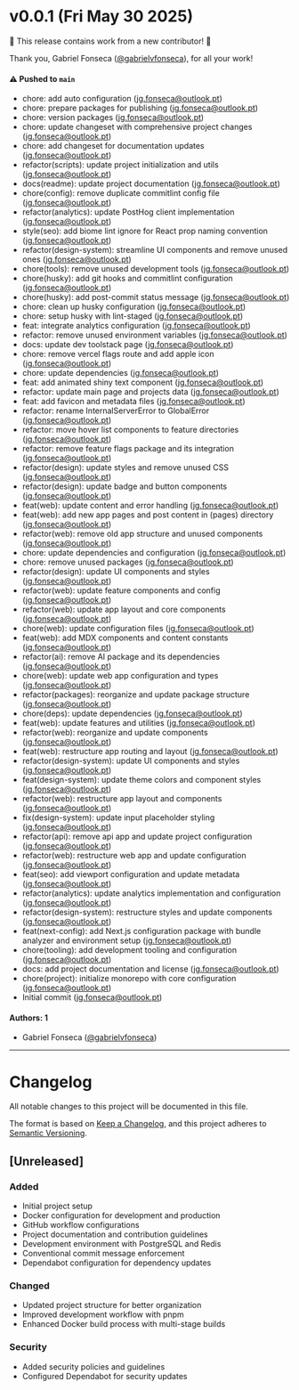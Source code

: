 # v0.0.1 (Fri May 30 2025)

:tada: This release contains work from a new contributor! :tada:

Thank you, Gabriel Fonseca ([@gabrielvfonseca](https://github.com/gabrielvfonseca)), for all your work!

#### ⚠️ Pushed to `main`

- chore: add auto configuration (jg.fonseca@outlook.pt)
- chore: prepare packages for publishing (jg.fonseca@outlook.pt)
- chore: version packages (jg.fonseca@outlook.pt)
- chore: update changeset with comprehensive project changes (jg.fonseca@outlook.pt)
- chore: add changeset for documentation updates (jg.fonseca@outlook.pt)
- refactor(scripts): update project initialization and utils (jg.fonseca@outlook.pt)
- docs(readme): update project documentation (jg.fonseca@outlook.pt)
- chore(config): remove duplicate commitlint config file (jg.fonseca@outlook.pt)
- refactor(analytics): update PostHog client implementation (jg.fonseca@outlook.pt)
- style(seo): add biome lint ignore for React prop naming convention (jg.fonseca@outlook.pt)
- refactor(design-system): streamline UI components and remove unused ones (jg.fonseca@outlook.pt)
- chore(tools): remove unused development tools (jg.fonseca@outlook.pt)
- chore(husky): add git hooks and commitlint configuration (jg.fonseca@outlook.pt)
- chore(husky): add post-commit status message (jg.fonseca@outlook.pt)
- chore: clean up husky configuration (jg.fonseca@outlook.pt)
- chore: setup husky with lint-staged (jg.fonseca@outlook.pt)
- feat: integrate analytics configuration (jg.fonseca@outlook.pt)
- refactor: remove unused environment variables (jg.fonseca@outlook.pt)
- docs: update dev toolstack page (jg.fonseca@outlook.pt)
- chore: remove vercel flags route and add apple icon (jg.fonseca@outlook.pt)
- chore: update dependencies (jg.fonseca@outlook.pt)
- feat: add animated shiny text component (jg.fonseca@outlook.pt)
- refactor: update main page and projects data (jg.fonseca@outlook.pt)
- feat: add favicon and metadata files (jg.fonseca@outlook.pt)
- refactor: rename InternalServerError to GlobalError (jg.fonseca@outlook.pt)
- refactor: move hover list components to feature directories (jg.fonseca@outlook.pt)
- refactor: remove feature flags package and its integration (jg.fonseca@outlook.pt)
- refactor(design): update styles and remove unused CSS (jg.fonseca@outlook.pt)
- refactor(design): update badge and button components (jg.fonseca@outlook.pt)
- feat(web): update content and error handling (jg.fonseca@outlook.pt)
- feat(web): add new app pages and post content in (pages) directory (jg.fonseca@outlook.pt)
- refactor(web): remove old app structure and unused components (jg.fonseca@outlook.pt)
- chore: update dependencies and configuration (jg.fonseca@outlook.pt)
- chore: remove unused packages (jg.fonseca@outlook.pt)
- refactor(design): update UI components and styles (jg.fonseca@outlook.pt)
- refactor(web): update feature components and config (jg.fonseca@outlook.pt)
- refactor(web): update app layout and core components (jg.fonseca@outlook.pt)
- chore(web): update configuration files (jg.fonseca@outlook.pt)
- feat(web): add MDX components and content constants (jg.fonseca@outlook.pt)
- refactor(ai): remove AI package and its dependencies (jg.fonseca@outlook.pt)
- chore(web): update web app configuration and types (jg.fonseca@outlook.pt)
- refactor(packages): reorganize and update package structure (jg.fonseca@outlook.pt)
- chore(deps): update dependencies (jg.fonseca@outlook.pt)
- feat(web): update features and utilities (jg.fonseca@outlook.pt)
- refactor(web): reorganize and update components (jg.fonseca@outlook.pt)
- feat(web): restructure app routing and layout (jg.fonseca@outlook.pt)
- refactor(design-system): update UI components and styles (jg.fonseca@outlook.pt)
- feat(design-system): update theme colors and component styles (jg.fonseca@outlook.pt)
- refactor(web): restructure app layout and components (jg.fonseca@outlook.pt)
- fix(design-system): update input placeholder styling (jg.fonseca@outlook.pt)
- refactor(api): remove api app and update project configuration (jg.fonseca@outlook.pt)
- refactor(web): restructure web app and update configuration (jg.fonseca@outlook.pt)
- feat(seo): add viewport configuration and update metadata (jg.fonseca@outlook.pt)
- refactor(analytics): update analytics implementation and configuration (jg.fonseca@outlook.pt)
- refactor(design-system): restructure styles and update components (jg.fonseca@outlook.pt)
- feat(next-config): add Next.js configuration package with bundle analyzer and environment setup (jg.fonseca@outlook.pt)
- chore(tooling): add development tooling and configuration (jg.fonseca@outlook.pt)
- docs: add project documentation and license (jg.fonseca@outlook.pt)
- chore(project): initialize monorepo with core configuration (jg.fonseca@outlook.pt)
- Initial commit (jg.fonseca@outlook.pt)

#### Authors: 1

- Gabriel Fonseca ([@gabrielvfonseca](https://github.com/gabrielvfonseca))

---

# Changelog

All notable changes to this project will be documented in this file.

The format is based on [Keep a Changelog](https://keepachangelog.com/en/1.0.0/),
and this project adheres to [Semantic Versioning](https://semver.org/spec/v2.0.0.html).

## [Unreleased]

### Added
- Initial project setup
- Docker configuration for development and production
- GitHub workflow configurations
- Project documentation and contribution guidelines
- Development environment with PostgreSQL and Redis
- Conventional commit message enforcement
- Dependabot configuration for dependency updates

### Changed
- Updated project structure for better organization
- Improved development workflow with pnpm
- Enhanced Docker build process with multi-stage builds

### Security
- Added security policies and guidelines
- Configured Dependabot for security updates
